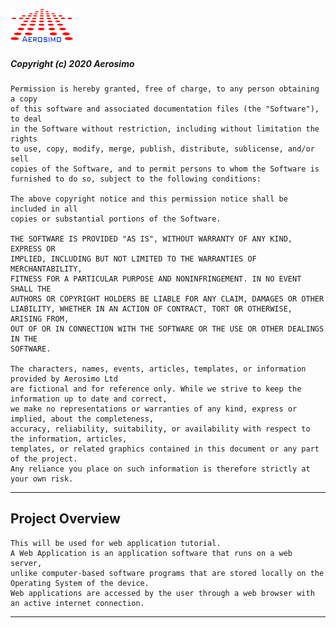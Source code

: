 ![Digital Service in Car Rental.!](/img/logo.png "Aerosimo")

##### Copyright (c) 2020 Aerosimo

	Permission is hereby granted, free of charge, to any person obtaining a copy
	of this software and associated documentation files (the "Software"), to deal
	in the Software without restriction, including without limitation the rights
	to use, copy, modify, merge, publish, distribute, sublicense, and/or sell
	copies of the Software, and to permit persons to whom the Software is
	furnished to do so, subject to the following conditions:

	The above copyright notice and this permission notice shall be included in all
	copies or substantial portions of the Software.

	THE SOFTWARE IS PROVIDED "AS IS", WITHOUT WARRANTY OF ANY KIND, EXPRESS OR
	IMPLIED, INCLUDING BUT NOT LIMITED TO THE WARRANTIES OF MERCHANTABILITY,
	FITNESS FOR A PARTICULAR PURPOSE AND NONINFRINGEMENT. IN NO EVENT SHALL THE
	AUTHORS OR COPYRIGHT HOLDERS BE LIABLE FOR ANY CLAIM, DAMAGES OR OTHER
	LIABILITY, WHETHER IN AN ACTION OF CONTRACT, TORT OR OTHERWISE, ARISING FROM,
	OUT OF OR IN CONNECTION WITH THE SOFTWARE OR THE USE OR OTHER DEALINGS IN THE
	SOFTWARE.

	The characters, names, events, articles, templates, or information provided by Aerosimo Ltd 
	are fictional and for reference only. While we strive to keep the information up to date and correct, 
	we make no representations or warranties of any kind, express or implied, about the completeness, 
	accuracy, reliability, suitability, or availability with respect to the information, articles, 
	templates, or related graphics contained in this document or any part of the project. 
	Any reliance you place on such information is therefore strictly at your own risk.

---

## Project Overview

	This will be used for web application tutorial. 
	A Web Application is an application software that runs on a web server, 
	unlike computer-based software programs that are stored locally on the Operating System of the device. 
	Web applications are accessed by the user through a web browser with an active internet connection.

---